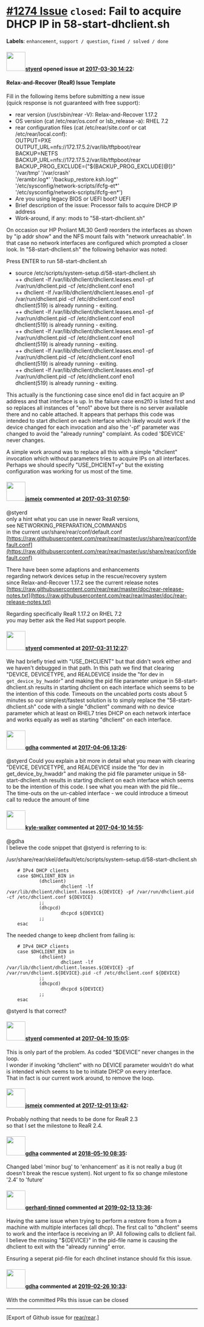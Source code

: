 [\#1274 Issue](https://github.com/rear/rear/issues/1274) `closed`: Fail to acquire DHCP IP in 58-start-dhclient.sh
==================================================================================================================

**Labels**: `enhancement`, `support / question`, `fixed / solved / done`

#### <img src="https://avatars.githubusercontent.com/u/20077410?v=4" width="50">[styerd](https://github.com/styerd) opened issue at [2017-03-30 14:22](https://github.com/rear/rear/issues/1274):

#### Relax-and-Recover (ReaR) Issue Template

Fill in the following items before submitting a new issue  
(quick response is not guaranteed with free support):

-   rear version (/usr/sbin/rear -V): Relax-and-Recover 1.17.2
-   OS version (cat /etc/rear/os.conf or lsb\_release -a): RHEL 7.2
-   rear configuration files (cat /etc/rear/site.conf or cat
    /etc/rear/local.conf):  
    OUTPUT=PXE  
    OUTPUT\_URL=nfs://172.17.5.2/var/lib/tftpboot/rear  
    BACKUP=NETFS  
    BACKUP\_URL=nfs://172.17.5.2/var/lib/tftpboot/rear  
    BACKUP\_PROG\_EXCLUDE=("${BACKUP\_PROG\_EXCLUDE\[@\]}" '/var/tmp'
    '/var/crash'  
    '/erambr.log\*' '/backup\_restore.ksh.log\*'  
    '/etc/sysconfig/network-scripts/ifcfg-et\*'  
    '/etc/sysconfig/network-scripts/ifcfg-en\*')
-   Are you using legacy BIOS or UEFI boot? UEFI
-   Brief description of the issue: Processor fails to acquire DHCP IP
    address
-   Work-around, if any: mods to "58-start-dhclient.sh"

On occasion our HP Proliant ML30 Gen9 reorders the interfaces as shown
by "ip addr show" and the NFS mount fails with "network unreachable". In
that case no network interfaces are configured which prompted a closer
look. In "58-start-dhclient.sh" the following behavior was noted:

Press ENTER to run 58-start-dhclient.sh

-   source /etc/scripts/system-setup.d/58-start-dhclient.sh  
    ++ dhclient -lf /var/lib/dhclient/dhclient.leases.eno1 -pf
    /var/run/dhclient.pid -cf /etc/dhclient.conf eno1  
    ++ dhclient -lf /var/lib/dhclient/dhclient.leases.eno1 -pf
    /var/run/dhclient.pid -cf /etc/dhclient.conf eno1  
    dhclient(519) is already running - exiting.  
    ++ dhclient -lf /var/lib/dhclient/dhclient.leases.eno1 -pf
    /var/run/dhclient.pid -cf /etc/dhclient.conf eno1  
    dhclient(519) is already running - exiting.  
    ++ dhclient -lf /var/lib/dhclient/dhclient.leases.eno1 -pf
    /var/run/dhclient.pid -cf /etc/dhclient.conf eno1  
    dhclient(519) is already running - exiting.  
    ++ dhclient -lf /var/lib/dhclient/dhclient.leases.eno1 -pf
    /var/run/dhclient.pid -cf /etc/dhclient.conf eno1  
    dhclient(519) is already running - exiting.  
    ++ dhclient -lf /var/lib/dhclient/dhclient.leases.eno1 -pf
    /var/run/dhclient.pid -cf /etc/dhclient.conf eno1  
    dhclient(519) is already running - exiting.

This actually is the functioning case since eno1 did in fact acquire an
IP address and that interface is up. In the failure case ens2f0 is
listed first and so replaces all instances of "eno1" above but there is
no server available there and no cable attached. It appears that perhaps
this code was intended to start dhclient on each interface which likely
would work if the device changed for each invocation and also the '-pf'
parameter was changed to avoid the "already running" complaint. As coded
'$DEVICE' never changes.

A simple work around was to replace all this with a simple "dhclient"
invocation which without parameters tries to acquire IPs on all
interfaces. Perhaps we should specify "USE\_DHCIENT=y" but the existing
configuration was working for us most of the time.

#### <img src="https://avatars.githubusercontent.com/u/1788608?u=925fc54e2ce01551392622446ece427f51e2f0ce&v=4" width="50">[jsmeix](https://github.com/jsmeix) commented at [2017-03-31 07:50](https://github.com/rear/rear/issues/1274#issuecomment-290642303):

@styerd  
only a hint what you can use in newer ReaR versions,  
see NETWORKING\_PREPARATION\_COMMANDS  
in the current usr/share/rear/conf/default.conf  
[https://raw.githubusercontent.com/rear/rear/master/usr/share/rear/conf/default.conf](https://raw.githubusercontent.com/rear/rear/master/usr/share/rear/conf/default.conf)

There have been some adaptions and enhancements  
regarding network devices setup in the rescue/recovery system  
since Relax-and-Recover 1.17.2 see the current release notes  
[https://raw.githubusercontent.com/rear/rear/master/doc/rear-release-notes.txt](https://raw.githubusercontent.com/rear/rear/master/doc/rear-release-notes.txt)

Regarding specifically ReaR 1.17.2 on RHEL 7.2  
you may better ask the Red Hat support people.

#### <img src="https://avatars.githubusercontent.com/u/20077410?v=4" width="50">[styerd](https://github.com/styerd) commented at [2017-03-31 12:27](https://github.com/rear/rear/issues/1274#issuecomment-290698633):

We had briefly tried with "USE\_DHCLIENT" but that didn't work either
and we haven't debugged in that path. In this path we find that clearing
"DEVICE, DEVICETYPE, and REALDEVICE inside the "for dev in
`get_device_by_hwaddr`" and making the pid file parameter unique in
58-start-dhclient.sh results in starting dhclient on each interface
which seems to be the intention of this code. Timeouts on the uncabled
ports costs about 5 minutes so our simplest/fastest solution is to
simply replace the "58-start-dhclient.sh" code with a single "dhclient"
command with no device parameter which at least on RHEL7 tries DHCP on
each network interface and works equally as well as starting "dhclient"
on each interface.

#### <img src="https://avatars.githubusercontent.com/u/888633?u=cdaeb31efcc0048d3619651aa18dd4b76e636b21&v=4" width="50">[gdha](https://github.com/gdha) commented at [2017-04-06 13:26](https://github.com/rear/rear/issues/1274#issuecomment-292173921):

@styerd Could you explain a bit more in detail what you mean with
clearing "DEVICE, DEVICETYPE, and REALDEVICE inside the "for dev in
get\_device\_by\_hwaddr" and making the pid file parameter unique in
58-start-dhclient.sh results in starting dhclient on each interface
which seems to be the intention of this code. I see what you mean with
the pid file...  
The time-outs on the un-cabled interface - we could introduce a timeout
call to reduce the amount of time

#### <img src="https://avatars.githubusercontent.com/u/4229993?v=4" width="50">[kyle-walker](https://github.com/kyle-walker) commented at [2017-04-10 14:55](https://github.com/rear/rear/issues/1274#issuecomment-292974755):

@gdha  
I believe the code snippet that @styerd is referring to is:

/usr/share/rear/skel/default/etc/scripts/system-setup.d/58-start-dhclient.sh

        # IPv4 DHCP clients
        case $DHCLIENT_BIN in
                (dhclient)
                        dhclient -lf /var/lib/dhclient/dhclient.leases.${DEVICE} -pf /var/run/dhclient.pid -cf /etc/dhclient.conf ${DEVICE}
                ;;
                (dhcpcd)
                        dhcpcd ${DEVICE}
                ;;
        esac

The needed change to keep dhclient from failing is:

        # IPv4 DHCP clients
        case $DHCLIENT_BIN in
                (dhclient)
                        dhclient -lf /var/lib/dhclient/dhclient.leases.${DEVICE} -pf /var/run/dhclient.${DEVICE}.pid -cf /etc/dhclient.conf ${DEVICE}
                ;;
                (dhcpcd)
                        dhcpcd ${DEVICE}
                ;;
        esac

@styerd Is that correct?

#### <img src="https://avatars.githubusercontent.com/u/20077410?v=4" width="50">[styerd](https://github.com/styerd) commented at [2017-04-10 15:05](https://github.com/rear/rear/issues/1274#issuecomment-292977837):

This is only part of the problem. As coded “$DEVICE” never changes in
the loop.  
I wonder if invoking “dhclient” with no DEVICE parameter wouldn’t do
what is intended which seems to be to initiate DHCP on every
interface.  
That in fact is our current work around, to remove the loop.

#### <img src="https://avatars.githubusercontent.com/u/1788608?u=925fc54e2ce01551392622446ece427f51e2f0ce&v=4" width="50">[jsmeix](https://github.com/jsmeix) commented at [2017-12-01 13:42](https://github.com/rear/rear/issues/1274#issuecomment-348497609):

Probably nothing that needs to be done for ReaR 2.3  
so that I set the milestone to ReaR 2.4.

#### <img src="https://avatars.githubusercontent.com/u/888633?u=cdaeb31efcc0048d3619651aa18dd4b76e636b21&v=4" width="50">[gdha](https://github.com/gdha) commented at [2018-05-10 08:35](https://github.com/rear/rear/issues/1274#issuecomment-387990330):

Changed label 'minor bug' to 'enhancement' as it is not really a bug (it
doesn't break the rescue system). Not urgent to fix so change milestone
'2.4' to 'future'

#### <img src="https://avatars.githubusercontent.com/u/1536065?u=8500ab477775d25785a756bf03380295a5925651&v=4" width="50">[gerhard-tinned](https://github.com/gerhard-tinned) commented at [2019-02-13 13:36](https://github.com/rear/rear/issues/1274#issuecomment-463201454):

Having the same issue when trying to perform a restore from a from a
machine with multiple interfaces (all dhcp). The first call to
"dhclient" seems to work and the interface is receiving an IP. All
following calls to dlclient fail. I believe the missing "${DEVICE}" in
the pid-file name is causing the dhclient to exit with the "already
running" error.

Ensuring a seperat pid-file for each dhclinet instance should fix this
issue.

#### <img src="https://avatars.githubusercontent.com/u/888633?u=cdaeb31efcc0048d3619651aa18dd4b76e636b21&v=4" width="50">[gdha](https://github.com/gdha) commented at [2019-02-26 10:33](https://github.com/rear/rear/issues/1274#issuecomment-467386363):

With the committed PRs this issue can be closed

------------------------------------------------------------------------

\[Export of Github issue for
[rear/rear](https://github.com/rear/rear).\]
